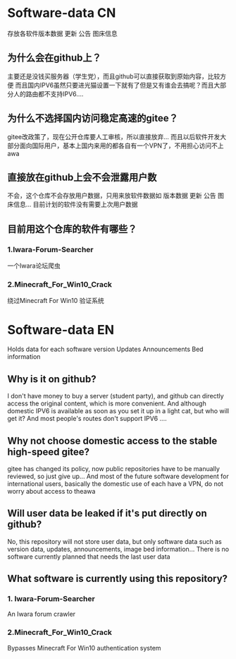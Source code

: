 # Software-data CN
存放各软件版本数据 更新 公告 图床信息

## 为什么会在github上？
主要还是没钱买服务器（学生党），而且github可以直接获取到原始内容，比较方便
而且国内IPV6虽然只要进光猫设置一下就有了但是又有谁会去搞呢？而且大部分人的路由都不支持IPV6....

## 为什么不选择国内访问稳定高速的gitee？
gitee改政策了，现在公开仓库要人工审核，所以直接放弃...
而且以后软件开发大部分面向国际用户，基本上国内来用的都各自有一个VPN了，不用担心访问不上awa

## 直接放在github上会不会泄露用户数
不会，这个仓库不会存放用户数据，只用来放软件数据如 版本数据 更新 公告 图床信息...
目前计划的软件没有需要上次用户数据

## 目前用这个仓库的软件有哪些？
### 1.Iwara-Forum-Searcher
一个Iwara论坛爬虫

### 2.Minecraft_For_Win10_Crack
绕过Minecraft For Win10 验证系统

# Software-data EN
Holds data for each software version Updates Announcements Bed information

## Why is it on github?
I don't have money to buy a server (student party), and github can directly access the original content, which is more convenient.
And although domestic IPV6 is available as soon as you set it up in a light cat, but who will get it? And most people's routes don't support IPV6 ....

## Why not choose domestic access to the stable high-speed gitee?
gitee has changed its policy, now public repositories have to be manually reviewed, so just give up...
And most of the future software development for international users, basically the domestic use of each have a VPN, do not worry about access to theawa

## Will user data be leaked if it's put directly on github?
No, this repository will not store user data, but only software data such as version data, updates, announcements, image bed information...
There is no software currently planned that needs the last user data

## What software is currently using this repository?
### 1. Iwara-Forum-Searcher
An Iwara forum crawler

### 2.Minecraft_For_Win10_Crack
Bypasses Minecraft For Win10 authentication system

